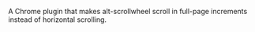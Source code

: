 A Chrome plugin that makes alt-scrollwheel scroll in full-page increments instead of horizontal
scrolling.
